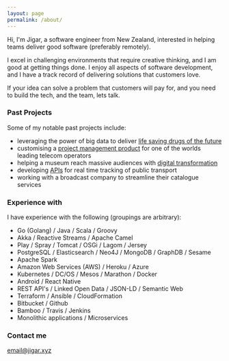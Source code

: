 ```yaml
---
layout: page
permalink: /about/
---
```


Hi, I'm Jigar, a software engineer from New Zealand, interested in helping teams deliver good software (preferably remotely).

I excel in challenging environments that require creative thinking, and I am good at getting things done. I enjoy all 
aspects of software development, and I have a track record of delivering solutions that customers love.  

If your idea can solve a problem that customers will pay for, and you need to build the tech, and the team, lets talk.

### Past Projects

Some of my notable past projects include:
- leveraging the power of big data to deliver [life saving drugs of the future](https://www.geneious.com/biopharma/features/)
- customising a [project management product](https://www.digite.com/) for one of the worlds leading telecom operators
- helping a museum reach massive audiences with [digital transformation](https://www.aucklandmuseum.com/discover/collections-online/our-data)
- developing [APIs](https://dev-portal.at.govt.nz/) for real time tracking of public transport
- working with a broadcast company to streamline their catalogue services

### Experience with

I have experience with the following (groupings are arbitrary):

- Go (Golang) / Java / Scala / Groovy
- Akka / Reactive Streams / Apache Camel
- Play / Spray / Tomcat / OSGi / Lagom / Jersey
- PostgreSQL / Elasticsearch / Neo4J / MongoDB / GraphDB / Sesame
- Apache Spark
- Amazon Web Services (AWS) / Heroku / Azure
- Kubernetes / DC/OS / Mesos / Marathon / Docker
- Android / React Native
- REST API's / Linked Open Data / JSON-LD / Semantic Web
- Terraform / Ansible / CloudFormation
- Bitbucket / Github
- Bamboo / Travis / Jenkins
- Monolithic applications / Microservices 

### Contact me

[email@jigar.xyz](mailto:email@jigar.xyz)
